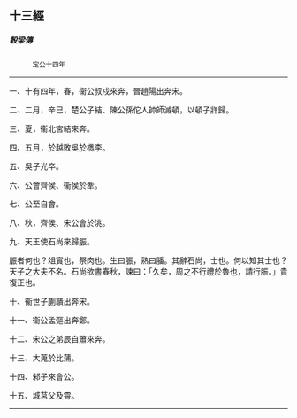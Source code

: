 

## 十三經

##### 穀梁傳
　　　`定公十四年`

* * *

一、十有四年，春，衞公叔戍來奔，晉趙陽出奔宋。

二、二月，辛巳，楚公子結、陳公孫佗人帥師滅頓，以頓子牂歸。

三、夏，衞北宮結來奔。

四、五月，於越敗吳於檇李。

五、吳子光卒。

六、公會齊侯、衞侯於牽。

七、公至自會。

八、秋，齊侯、宋公會於洮。

九、天王使石尚來歸脤。

脤者何也？俎實也，祭肉也。生曰脤，熟曰膰。其辭石尚，士也。何以知其士也？天子之大夫不名。石尚欲書春秋，諫曰：「久矣，周之不行禮於魯也，請行脤。」貴復正也。

十、衞世子蒯聵出奔宋。

十一、衞公孟彄出奔鄭。

十二、宋公之弟辰自蕭來奔。

十三、大蒐於比蒲。

十四、邾子來會公。

十五、城莒父及霄。

* * *

